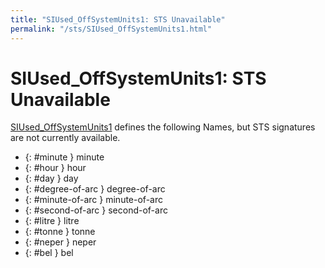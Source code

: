 ```yaml
---
title: "SIUsed_OffSystemUnits1: STS Unavailable"
permalink: "/sts/SIUsed_OffSystemUnits1.html"
---
```


# SIUsed_OffSystemUnits1: STS Unavailable


[SIUsed_OffSystemUnits1](/cd/SIUsed_OffSystemUnits1)
defines the following Names, but STS signatures are not currently available.


 *  {: #minute } minute
 *  {: #hour } hour
 *  {: #day } day
 *  {: #degree-of-arc } degree-of-arc
 *  {: #minute-of-arc } minute-of-arc
 *  {: #second-of-arc } second-of-arc
 *  {: #litre } litre
 *  {: #tonne } tonne
 *  {: #neper } neper
 *  {: #bel } bel